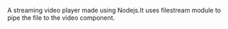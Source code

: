 A streaming video player made using Nodejs.It uses filestream module to pipe the file to the video component.